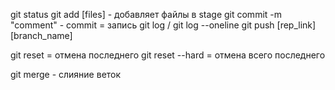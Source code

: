 git status
git add [files] - добавляет файлы в stage
git commit -m "comment" - commit = запись
git log / git log --oneline
git push [rep_link] [branch_name]

git reset = отмена последнего
git reset --hard = отмена всего последнего

git merge - слияние веток